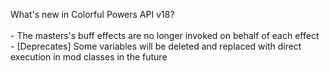What's new in Colorful Powers API v18?<br />
<br />- The masters's buff effects are no longer invoked on behalf of each effect
<br />- [Deprecates] Some variables will be deleted and replaced with direct execution in mod classes in the future